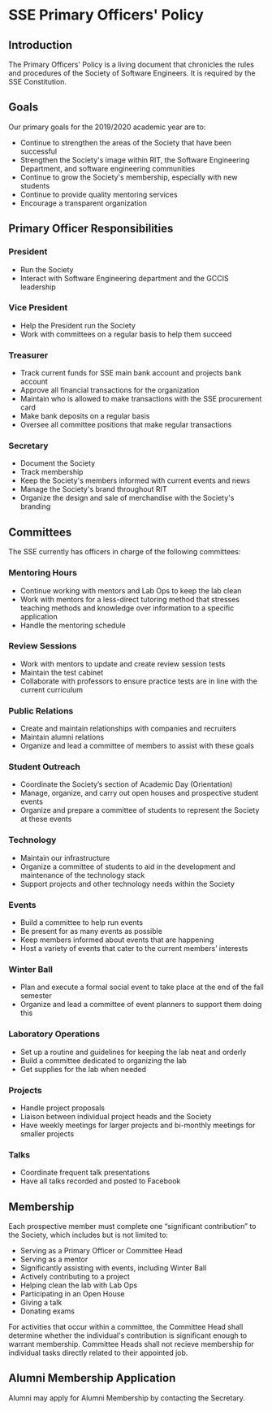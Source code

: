 SSE Primary Officers' Policy
============================

Introduction
------------
The Primary Officers' Policy is a living document that chronicles the rules and
procedures of the Society of Software Engineers. It is required by the SSE
Constitution.

Goals
-----
Our primary goals for the 2019/2020 academic year are to:

* Continue to strengthen the areas of the Society that have been successful
* Strengthen the Society's image within RIT, the Software Engineering Department, and software engineering communities
* Continue to grow the Society's membership, especially with new students
* Continue to provide quality mentoring services
* Encourage a transparent organization

Primary Officer Responsibilities
--------------------------------
### President
* Run the Society
* Interact with Software Engineering department and the GCCIS leadership

### Vice President
* Help the President run the Society
* Work with committees on a regular basis to help them succeed

### Treasurer
* Track current funds for SSE main bank account and projects bank account 
* Approve all financial transactions for the organization 
* Maintain who is allowed to make transactions with the SSE procurement card
* Make bank deposits on a regular basis
* Oversee all committee positions that make regular transactions

### Secretary
* Document the Society
* Track membership
* Keep the Society's members informed with current events and news
* Manage the Society's brand throughout RIT
* Organize the design and sale of merchandise with the Society's branding

Committees
----------

The SSE currently has officers in charge of the following committees:

### Mentoring Hours

* Continue working with mentors and Lab Ops to keep the lab clean 
* Work with mentors for a less-direct tutoring method that stresses teaching methods and knowledge over information to a specific application
* Handle the mentoring schedule

### Review Sessions

* Work with mentors to update and create review session tests
* Maintain the test cabinet
* Collaborate with professors to ensure practice tests are in line with the current curriculum

### Public Relations

* Create and maintain relationships with companies and recruiters
* Maintain alumni relations
* Organize and lead a committee of members to assist with these goals

### Student Outreach

* Coordinate the Society’s section of Academic Day (Orientation)
* Manage, organize, and carry out open houses and prospective student events
* Organize and prepare a committee of students to represent the Society at these events

### Technology

* Maintain our infrastructure
* Organize a committee of students to aid in the development and maintenance of the technology stack
* Support projects and other technology needs within the Society

### Events

* Build a committee to help run events
* Be present for as many events as possible
* Keep members informed about events that are happening
* Host a variety of events that cater to the current members’ interests

### Winter Ball

* Plan and execute a formal social event to take place at the end of the fall semester
* Organize and lead a committee of event planners to support them doing this

### Laboratory Operations

* Set up a routine and guidelines for keeping the lab neat and orderly
* Build a committee dedicated to organizing the lab
* Get supplies for the lab when needed

### Projects

* Handle project proposals
* Liaison between individual project heads and the Society
* Have weekly meetings for larger projects and bi-monthly meetings for smaller projects

### Talks

* Coordinate frequent talk presentations
* Have all talks recorded and posted to Facebook

Membership
----------
Each prospective member must complete one “significant contribution” to the Society, which includes but is not limited to:

* Serving as a Primary Officer or Committee Head
* Serving as a mentor
* Significantly assisting with events, including Winter Ball
* Actively contributing to a project
* Helping clean the lab with Lab Ops
* Participating in an Open House
* Giving a talk
* Donating exams

For activities that occur within a committee, the Committee Head shall
determine whether the individual's contribution is significant enough to
warrant membership. Committee Heads shall not recieve membership for 
individual tasks directly related to their appointed job.

Alumni Membership Application
-----------------------------
Alumni may apply for Alumni Membership by contacting the Secretary. 

